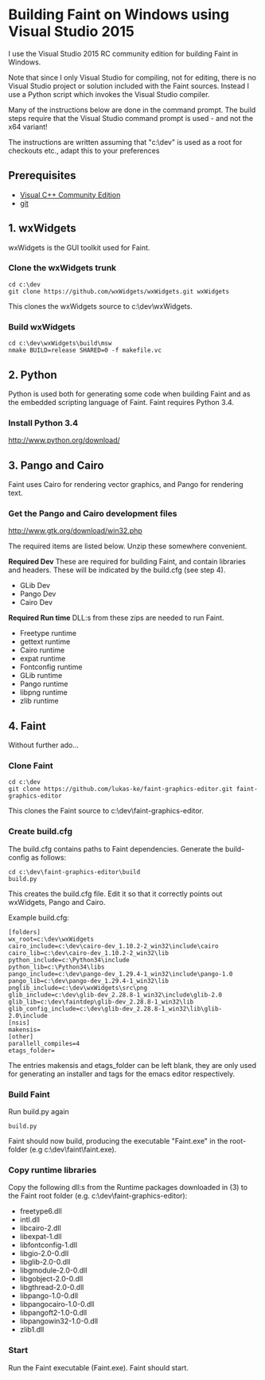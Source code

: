 # Building Faint on Windows using Visual Studio 2015

I use the Visual Studio 2015 RC community edition for building Faint
in Windows.

Note that since I only Visual Studio for compiling, not for editing,
there is no Visual Studio project or solution included with the Faint
sources. Instead I use a Python script which invokes the Visual Studio
compiler.

Many of the instructions below are done in the command prompt. The
build steps require that the Visual Studio command prompt is used -
and not the x64 variant!

The instructions are written assuming that "c:\dev" is used as a root
for checkouts etc., adapt this to your preferences

## Prerequisites
* [Visual C++ Community Edition](https://www.visualstudio.com/en-us/downloads/visual-studio-2015-downloads-vs.aspx)
* [git](https://git-scm.com/)

## 1. wxWidgets
wxWidgets is the GUI toolkit used for Faint.

### Clone the wxWidgets trunk
    cd c:\dev
    git clone https://github.com/wxWidgets/wxWidgets.git wxWidgets

This clones the wxWidgets source to c:\dev\wxWidgets.

### Build wxWidgets
    cd c:\dev\wxWidgets\build\msw
    nmake BUILD=release SHARED=0 -f makefile.vc

## 2. Python
Python is used both for generating some code when building Faint and
as the embedded scripting language of Faint. Faint requires Python 3.4.

### Install Python 3.4
http://www.python.org/download/

## 3. Pango and Cairo
Faint uses Cairo for rendering vector graphics, and Pango for
rendering text.

### Get the Pango and Cairo development files
http://www.gtk.org/download/win32.php

The required items are listed below. Unzip these somewhere convenient.

**Required Dev** These are required for building Faint, and contain
libraries and headers. These will be indicated by the build.cfg (see
step 4).

* GLib Dev
* Pango Dev
* Cairo Dev

**Required Run time** DLL:s from these zips are needed to run Faint.

* Freetype runtime
* gettext runtime
* Cairo runtime
* expat runtime
* Fontconfig runtime
* GLib runtime
* Pango runtime
* libpng runtime
* zlib runtime

## 4. Faint
Without further ado...

### Clone Faint
    cd c:\dev
    git clone https://github.com/lukas-ke/faint-graphics-editor.git faint-graphics-editor

This clones the Faint source to c:\dev\faint-graphics-editor.

### Create build.cfg
The build.cfg contains paths to Faint dependencies. Generate the
build-config as follows:

    cd c:\dev\faint-graphics-editor\build
    build.py

This creates the build.cfg file. Edit it so that it correctly points out
wxWidgets, Pango and Cairo.

Example build.cfg:

    [folders]
    wx_root=c:\dev\wxWidgets
    cairo_include=c:\dev\cairo-dev_1.10.2-2_win32\include\cairo
    cairo_lib=c:\dev\cairo-dev_1.10.2-2_win32\lib
    python_include=c:\Python34\include
    python_lib=c:\Python34\libs
    pango_include=c:\dev\pango-dev_1.29.4-1_win32\include\pango-1.0
    pango_lib=c:\dev\pango-dev_1.29.4-1_win32\lib
    pnglib_include=c:\dev\wxWidgets\src\png
    glib_include=c:\dev\glib-dev_2.28.8-1_win32\include\glib-2.0
    glib_lib=c:\dev\faintdep\glib-dev_2.28.8-1_win32\lib
    glib_config_include=c:\dev\glib-dev_2.28.8-1_win32\lib\glib-2.0\include
    [nsis]
    makensis=
    [other]
    parallell_compiles=4
    etags_folder=

The entries makensis and etags\_folder can be left blank, they are
only used for generating an installer and tags for the emacs editor
respectively.

### Build Faint
Run build.py again

    build.py

Faint should now build, producing the executable "Faint.exe" in the
root-folder (e.g c:\\dev\\faint\\faint.exe).

### Copy runtime libraries
Copy the following dll:s from the Runtime packages downloaded in (3)
to the Faint root folder (e.g. c:\dev\faint-graphics-editor):

* freetype6.dll
* intl.dll
* libcairo-2.dll
* libexpat-1.dll
* libfontconfig-1.dll
* libgio-2.0-0.dll
* libglib-2.0-0.dll
* libgmodule-2.0-0.dll
* libgobject-2.0-0.dll
* libgthread-2.0-0.dll
* libpango-1.0-0.dll
* libpangocairo-1.0-0.dll
* libpangoft2-1.0-0.dll
* libpangowin32-1.0-0.dll
* zlib1.dll

### Start
Run the Faint executable (Faint.exe). Faint should start.
